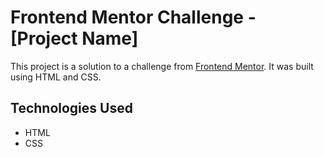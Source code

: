 # Frontend Mentor Challenge - [Project Name]

This project is a solution to a challenge from [Frontend Mentor](https://www.frontendmentor.io). It was built using HTML and CSS.

## Technologies Used
- HTML
- CSS